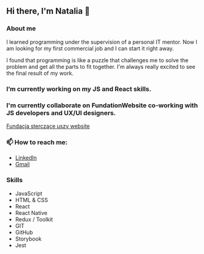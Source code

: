 ## Hi there, I'm Natalia 👋 

<!--
**nata-kab/nata-kab** is a ✨ _special_ ✨ repository because its `README.md` (this file) appears on your GitHub profile.

Here are some ideas to get you started:

- 🔭 I’m currently working on ...
- 🌱 I’m currently learning ...
- 👯 I’m looking to collaborate on ...
- 🤔 I’m looking for help with ...
- 💬 Ask me about ...
- 📫 How to reach me: ...
- 😄 Pronouns: ...
- ⚡ Fun fact: ...
-->
###  About me

I learned programming under the supervision of a personal IT mentor. Now I am
looking for my first commercial job and I can start it right away.

I found that programming is like a puzzle that challenges me to solve the problem
and get all the parts to fit together. I'm always really excited to see the final result
of my work.



###  I’m currently working on my JS and React skills.

###  I'm currently collaborate on FundationWebsite co-working with JS developers and UX/UI designers.
   [Fundacja sterczące uszy website](https://github.com/Fundacja-Sterczace-Uszy/website)
   
###  📫 How to reach me:
- [LinkedIn](https://www.linkedin.com/in/nataliakabala/) 
- [Gmail](nata.kabala@gmail.com)

###  Skills 

- JavaScript
- HTML & CSS
- React
- React Native
- Redux / Toolkit 
- GIT
- GitHub
- Storybook
- Jest
